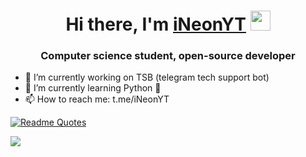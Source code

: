 <h1 align="center">Hi there, I'm <a href="https://t.me/iNeonYT" target="_blank">iNeonYT</a> 
<img src="https://github.com/blackcater/blackcater/raw/main/images/Hi.gif" height="32"/></h1>
<h3 align="center">Computer science student, open-source developer</h3>

- 🔭 I’m currently working on TSB (telegram tech support bot) 
- 🌱 I’m currently learning Python 🐍
- 📫 How to reach me: t.me/iNeonYT

[![Readme Quotes](https://quotes-github-readme.vercel.app/api?type=horizontal&theme=dark)](https://github.com/piyushsuthar/github-readme-quotes)

![](https://komarev.com/ghpvc/?username=iNeonYT) 

